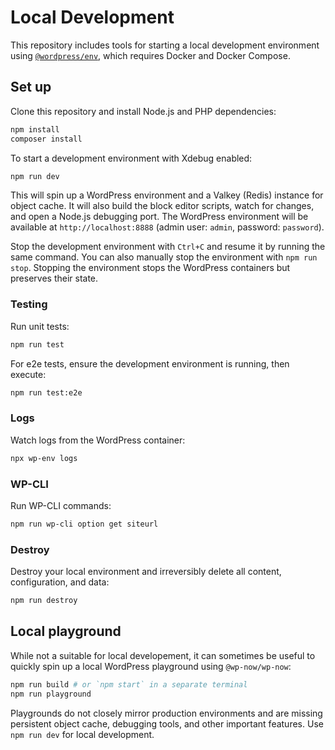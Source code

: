 # Local Development

This repository includes tools for starting a local development environment using [`@wordpress/env`](https://developer.wordpress.org/block-editor/reference-guides/packages/packages-env/), which requires Docker and Docker Compose.

## Set up

Clone this repository and install Node.js and PHP dependencies:

```sh
npm install
composer install
```

To start a development environment with Xdebug enabled:

```sh
npm run dev
```

This will spin up a WordPress environment and a Valkey (Redis) instance for object cache. It will also build the block editor scripts, watch for changes, and open a Node.js debugging port. The WordPress environment will be available at `http://localhost:8888` (admin user: `admin`, password: `password`).

Stop the development environment with `Ctrl+C` and resume it by running the same command. You can also manually stop the environment with `npm run stop`. Stopping the environment stops the WordPress containers but preserves their state.

### Testing

Run unit tests:

```sh
npm run test
```

For e2e tests, ensure the development environment is running, then execute:

```sh
npm run test:e2e
```

### Logs

Watch logs from the WordPress container:

```sh
npx wp-env logs
```

### WP-CLI

Run WP-CLI commands:

```sh
npm run wp-cli option get siteurl
```

### Destroy

Destroy your local environment and irreversibly delete all content, configuration, and data:

```sh
npm run destroy
```

## Local playground

While not a suitable for local developement, it can sometimes be useful to quickly spin up a local WordPress playground using `@wp-now/wp-now`:

```sh
npm run build # or `npm start` in a separate terminal
npm run playground
```

Playgrounds do not closely mirror production environments and are missing persistent object cache, debugging tools, and other important features. Use `npm run dev` for local development.

